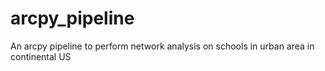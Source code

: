 # arcpy_pipeline
An arcpy pipeline to perform network analysis on schools in urban area in continental US
